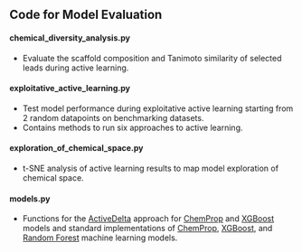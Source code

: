 ## Code for Model Evaluation

#### chemical_diversity_analysis.py
* Evaluate the scaffold composition and Tanimoto similarity of selected leads during active learning.

#### exploitative_active_learning.py
* Test model performance during exploitative active learning starting from 2 random datapoints on benchmarking datasets.
* Contains methods to run six approaches to active learning.

#### exploration_of_chemical_space.py
* t-SNE analysis of active learning results to map model exploration of chemical space.

#### models.py
* Functions for the [ActiveDelta](https://github.com/RekerLab/ActiveDelta) approach for [ChemProp](https://github.com/chemprop/chemprop) and [XGBoost](https://xgboost.readthedocs.io/en/stable/gpu/index.html) models and standard implementations of [ChemProp](https://github.com/chemprop/chemprop), [XGBoost](https://xgboost.readthedocs.io/en/stable/gpu/index.html), and [Random Forest](https://scikit-learn.org/stable/modules/generated/sklearn.ensemble.RandomForestRegressor.html) machine learning models.






